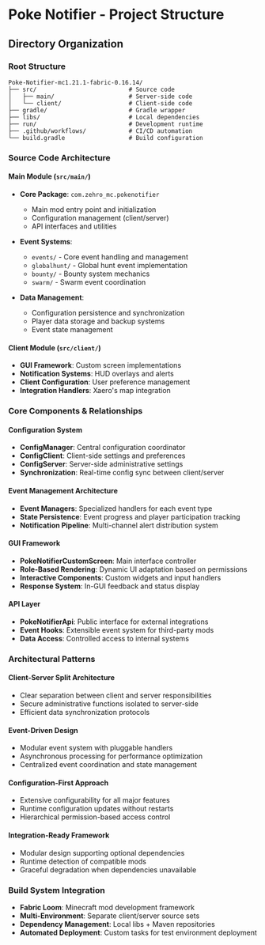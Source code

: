 # Poke Notifier - Project Structure

## Directory Organization

### Root Structure
```
Poke-Notifier-mc1.21.1-fabric-0.16.14/
├── src/                          # Source code
│   ├── main/                     # Server-side code
│   └── client/                   # Client-side code
├── gradle/                       # Gradle wrapper
├── libs/                         # Local dependencies
├── run/                          # Development runtime
├── .github/workflows/            # CI/CD automation
└── build.gradle                  # Build configuration
```

### Source Code Architecture

#### Main Module (`src/main/`)
- **Core Package**: `com.zehro_mc.pokenotifier`
  - Main mod entry point and initialization
  - Configuration management (client/server)
  - API interfaces and utilities

- **Event Systems**: 
  - `events/` - Core event handling and management
  - `globalhunt/` - Global hunt event implementation
  - `bounty/` - Bounty system mechanics
  - `swarm/` - Swarm event coordination

- **Data Management**:
  - Configuration persistence and synchronization
  - Player data storage and backup systems
  - Event state management

#### Client Module (`src/client/`)
- **GUI Framework**: Custom screen implementations
- **Notification Systems**: HUD overlays and alerts
- **Client Configuration**: User preference management
- **Integration Handlers**: Xaero's map integration

### Core Components & Relationships

#### Configuration System
- **ConfigManager**: Central configuration coordinator
- **ConfigClient**: Client-side settings and preferences
- **ConfigServer**: Server-side administrative settings
- **Synchronization**: Real-time config sync between client/server

#### Event Management Architecture
- **Event Managers**: Specialized handlers for each event type
- **State Persistence**: Event progress and player participation tracking
- **Notification Pipeline**: Multi-channel alert distribution system

#### GUI Framework
- **PokeNotifierCustomScreen**: Main interface controller
- **Role-Based Rendering**: Dynamic UI adaptation based on permissions
- **Interactive Components**: Custom widgets and input handlers
- **Response System**: In-GUI feedback and status display

#### API Layer
- **PokeNotifierApi**: Public interface for external integrations
- **Event Hooks**: Extensible event system for third-party mods
- **Data Access**: Controlled access to internal systems

### Architectural Patterns

#### Client-Server Split Architecture
- Clear separation between client and server responsibilities
- Secure administrative functions isolated to server-side
- Efficient data synchronization protocols

#### Event-Driven Design
- Modular event system with pluggable handlers
- Asynchronous processing for performance optimization
- Centralized event coordination and state management

#### Configuration-First Approach
- Extensive configurability for all major features
- Runtime configuration updates without restarts
- Hierarchical permission-based access control

#### Integration-Ready Framework
- Modular design supporting optional dependencies
- Runtime detection of compatible mods
- Graceful degradation when dependencies unavailable

### Build System Integration
- **Fabric Loom**: Minecraft mod development framework
- **Multi-Environment**: Separate client/server source sets
- **Dependency Management**: Local libs + Maven repositories
- **Automated Deployment**: Custom tasks for test environment deployment